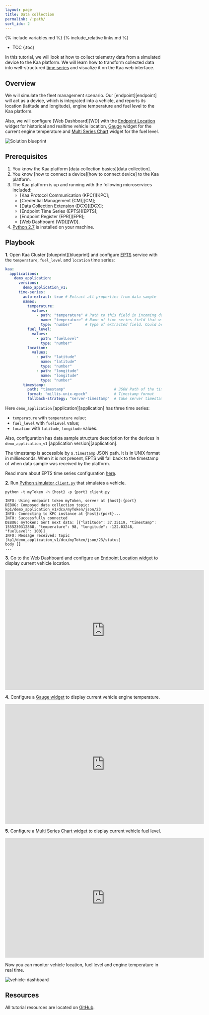```yaml
---
layout: page
title: Data collection
permalink: /:path/
sort_idx: 2
---
```


{% include variables.md %}
{% include_relative links.md %}

* TOC
{:toc}

In this tutorial, we will look at how to collect telemetry data from a simulated device to the Kaa platform. We will learn how to transform
collected data into well-structured [time series](https://en.wikipedia.org/wiki/Time_series) and visualize it on the Kaa web interface.


## Overview

We will simulate the fleet management scenario. Our [endpoint][endpoint] will act as a device, which is integrated into a vehicle, and reports its
location (latitude and longitude), engine temperature and fuel level to the Kaa platform.

Also, we will configure [Web Dashboard][WD] with the [Endpoint Location][ep-location-widget] widget for historical and realtime vehicle location,
[Gauge][gauge-widget] widget for the current engine temperature and [Multi Series Chart][multi-series-chart-widget] widget for the fuel level.


![Solution blueprint](attach/img/architecture-overview.svg)


## Prerequisites

1. You know the Kaa platform [data collection basics][data collection].
2. You know [how to connect a device][how to connect device] to the Kaa platform.
3. The Kaa platform is up and running with the following microservices included:
   * [Kaa Protocol Communication (KPC)][KPC];
   * [Credential Management (CM)][CM];
   * [Data Collection Extension (DCX)][DCX];
   * [Endpoint Time Series (EPTS)][EPTS];
   * [Endpoint Register (EPR)][EPR];
   * [Web Dashboard (WD)][WD].
4. [Python 2.7](https://www.python.org/download/releases/2.7/) is installed on your machine.


## Playbook

**1**. Open Kaa Cluster [blueprint][blueprint] and configure [EPTS][epts ts definition] service with the `temperature`, `fuel_level` and `location` time series:

```yaml
kaa:
  applications:
    demo_application:
      versions:
        demo_application_v1:
      time-series:
        auto-extract: true # Extract all properties from data sample
        names:
          temperature:
            values:
              - path: "temperature" # Path to this field in incoming data sample. Required.
                name: "temperature" # Name of time series field that will be used in EPTS response body. If this configuration absent, EPTS will use "value" by default. Note: that one time series must not have several fields with name - "value".
                type: "number"      # Type of extracted field. Could be one of "String" or "Number".  The "Number" represents JSON number data type.
          fuel_level:
            values:
              - path: "fuelLevel"
                type: "number"
          location:
            values:
              - path: "latitude"
                name: "latitude"
                type: "number"
              - path: "longitude"
                name: "longitude"
                type: "number"
        timestamp:
          path: "timestamp"                      # JSON Path of the timestamp field in data sample
          format: "millis-unix-epoch"            # Timestamp format
          fallback-strategy: "server-timestamp"  # Take server timestamp if it is not present in data sample
```

Here `demo_application` [application][application] has three time series:
- `temperature` with `temperature` value;
- `fuel_level` with `fuelLevel` value;
- `location` with `latitude`, `longitude` values.

Also, configuration has data sample structure description for the devices in `demo_application_v1` [application version][application].

The timestamp is accessible by `$.timestamp` JSON path. It is in UNIX format in milliseconds.
When it is not present, EPTS will fall back to the timestamp of when data sample was received by the platform.

Read more about EPTS time series configuration [here][epts ts definition].

**2**. Run [Python simulator `client.py`][client_py] that simulates a vehicle.

```
python -t myToken -h {host} -p {port} client.py

INFO: Using endpoint token myToken, server at {host}:{port}
DEBUG: Composed data collection topic: kp1/demo_application_v1/dcx/myToken/json/23
INFO: Connecting to KPC instance at {host}:{port}...
INFO: Successfully connected
DEBUG: myToken: Sent next data: [{"latitude": 37.35119, "timestamp": 1555230312868, "temperature": 98, "longitude": -122.03248, "fuelLevel": 100}]
INFO: Message received: topic [kp1/demo_application_v1/dcx/myToken/json/23/status]
body []
...
```

**3**. Go to the Web Dashboard and configure an [Endpoint Location widget][ep-location-widget] to display current vehicle location.

<div align="center">
  <iframe width="640" height="385" src="https://www.youtube.com/embed/6T2F6gGupWg?rel=0" frameborder="0"
    allow="accelerometer; autoplay; encrypted-media; gyroscope; picture-in-picture" allowfullscreen></iframe>
</div>

**4**. Configure a [Gauge widget][gauge-widget] to display current vehicle engine temperature.

<div align="center">
  <iframe width="640" height="385" src="https://www.youtube.com/embed/jbVPhQtKRLY?rel=0" frameborder="0"
    allow="accelerometer; autoplay; encrypted-media; gyroscope; picture-in-picture" allowfullscreen></iframe>
</div>

**5**. Configure a [Multi Series Chart widget][multi-series-chart-widget] to display current vehicle fuel level.

<div align="center">
  <iframe width="640" height="385" src="https://www.youtube.com/embed/Tz6ZbTAs8XQ?rel=0" frameborder="0"
    allow="accelerometer; autoplay; encrypted-media; gyroscope; picture-in-picture" allowfullscreen></iframe>
</div>

Now you can monitor vehicle location, fuel level and engine temperature in real time.

![vehicle-dashboard](attach/img/vehicle-dashboard.png)


## Resources

All tutorial resources are located on [GitHub][code_url].


[ep-location-widget]: {{wd_url}}Widgets/#ep-location
[gauge-widget]: {{wd_url}}Widgets/#gauge
[multi-series-chart-widget]: {{wd_url}}Widgets/#multi-series-chart

[epts ts definition]: {{epts_url}}Configuration/#time-series-definition

[code_url]:  https://github.com/kaaproject/kaa/tree/master/doc/Tutorials/iot-data-collection/attach/code
[client_py]: https://github.com/kaaproject/kaa/tree/master/doc/Tutorials/iot-data-collection/attach/code/client.py
